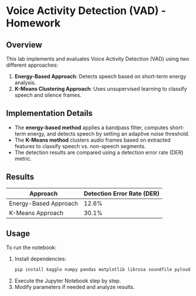# Voice Activity Detection (VAD) - Homework

## Overview
This lab implements and evaluates Voice Activity Detection (VAD) using two different approaches:

1. **Energy-Based Approach**: Detects speech based on short-term energy analysis.
2. **K-Means Clustering Approach**: Uses unsupervised learning to classify speech and silence frames.

## Implementation Details
- The **energy-based method** applies a bandpass filter, computes short-term energy, and detects speech by setting an adaptive noise threshold.
- The **K-Means method** clusters audio frames based on extracted features to classify speech vs. non-speech segments.
- The detection results are compared using a detection error rate (DER) metric.

## Results
| Approach                 | Detection Error Rate (DER) |
|--------------------------|---------------------------|
| Energy-Based Approach   | 12.6%                     |
| K-Means Approach       | 30.1%                     |

## Usage
To run the notebook:
1. Install dependencies:  
   ```bash
   pip install kaggle numpy pandas matplotlib librosa soundfile pyloudnorm scipy scikit-learn ipywidgets torch pyannote.audio mir_eval
   ```
2. Execute the Jupyter Notebook step by step.
3. Modify parameters if needed and analyze results.

